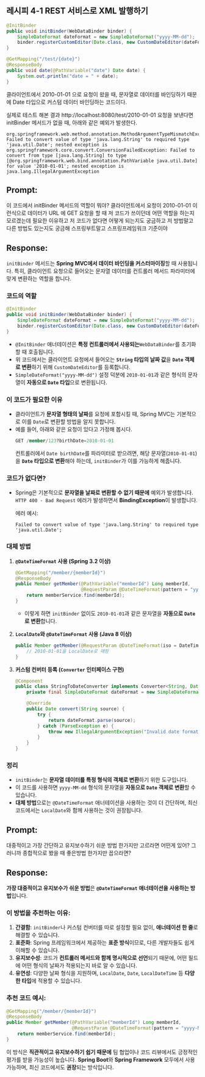 ## 레시피 4-1 REST 서비스로 XML 발행하기

```java
@InitBinder
public void initBinder(WebDataBinder binder) {
    SimpleDateFormat dateFormat = new SimpleDateFormat("yyyy-MM-dd");
    binder.registerCustomEditor(Date.class, new CustomDateEditor(dateFormat, false));
}

@GetMapping("/test/{date}")
@ResponseBody
public void date(@PathVariable("date") Date date) {
    System.out.println("date = " + date);
}
```    

클라이언트에서 2010-01-01 으로 요청이 왔을 때, 문자열로 데이터를 바인딩하기 때문에 Date 타입으로 커스텀 데이터 바인딩하는 코드이다.

실제로 테스트 해본 결과 http://localhost:8080/test/2010-01-01 요청을 보낸다면 initBinder 메서드가 없을 때, 아래와 같은 예외가 발생한다.

~~~text
org.springframework.web.method.annotation.MethodArgumentTypeMismatchException: Failed to convert value of type 'java.lang.String' to required type 'java.util.Date'; nested exception is org.springframework.core.convert.ConversionFailedException: Failed to convert from type [java.lang.String] to type [@org.springframework.web.bind.annotation.PathVariable java.util.Date] for value '2010-01-01'; nested exception is java.lang.IllegalArgumentException
~~~

## Prompt:

이 코드에서 initBinder 메서드의 역할이 뭐야? 클라이언트에서 요청이 2010-01-01 이런식으로 데이터가 URL 에 GET 요청을 할 때 저 코드가 쓰이던데 어떤 역할을 하는지 모르겠는데 필요한 이유하고 저 코드가 없다면 어떻게 되는지도 궁금하고 저 방법말고 다른 방법도 있는지도 궁금해 스프링부트말고 스프링프레임워크 기준이야

## Response:

`initBinder` 메서드는 **Spring MVC에서 데이터 바인딩을 커스터마이징**할 때 사용됩니다. 특히, 클라이언트 요청으로 들어오는 문자열 데이터를 컨트롤러 메서드 파라미터에 맞게 변환하는 역할을 합니다.

### **코드의 역할**

```java
@InitBinder
public void initBinder(WebDataBinder binder) {
    SimpleDateFormat dateFormat = new SimpleDateFormat("yyyy-MM-dd");
    binder.registerCustomEditor(Date.class, new CustomDateEditor(dateFormat, false));
}
```

* `@InitBinder` 애너테이션은 **특정 컨트롤러에서 사용되는**`WebDataBinder`를 초기화할 때 호출됩니다.
* 위 코드에서는 클라이언트 요청에서 들어오는 **`String` 타입의 날짜 값**을 **`Date` 객체로 변환**하기 위해 `CustomDateEditor`를 등록합니다.
* `SimpleDateFormat("yyyy-MM-dd")` 설정 덕분에 `2010-01-01`과 같은 형식의 문자열이 **자동으로 `Date` 타입**으로 변환됩니다.

### **이 코드가 필요한 이유**

* 클라이언트가 **문자열 형태의 날짜**를 요청에 포함시킬 때, Spring MVC는 기본적으로 이를 `Date`로 변환할 방법을 알지 못합니다.
* 예를 들어, 아래와 같은 요청이 있다고 가정해 봅시다.
  ```sql
  GET /member/123?birthDate=2010-01-01
  ```
  컨트롤러에서 `Date birthDate`를 파라미터로 받으려면, 해당 문자열(`2010-01-01`)을 **`Date` 타입으로 변환**해야 하는데, `initBinder`가 이를 가능하게 해줍니다.

### **코드가 없다면?**

* Spring은 기본적으로 **문자열을 날짜로 변환할 수 없기 때문에** 예외가 발생합니다. `HTTP 400 - Bad Request` 에러가 발생하면서 **BindingException**이 발생합니다.

  에러 예시:

  ```text
  Failed to convert value of type 'java.lang.String' to required type 'java.util.Date';
  ```

### **대체 방법**

1. **`@DateTimeFormat` 사용 (Spring 3.2 이상)**

   ```java
   @GetMapping("/member/{memberId}")
   @ResponseBody
   public Member getMember(@PathVariable("memberId") Long memberId, 
                           @RequestParam @DateTimeFormat(pattern = "yyyy-MM-dd") Date birthDate) {
       return memberService.find(memberId);
   }
   ```

    * 이렇게 하면 `initBinder` 없이도 `2010-01-01`과 같은 문자열을 **자동으로 `Date`로 변환**합니다.

2. **`LocalDate`와 `@DateTimeFormat` 사용 (Java 8 이상)**

   ```java
   public Member getMember(@RequestParam @DateTimeFormat(iso = DateTimeFormat.ISO.DATE) LocalDate birthDate) {
       // 2010-01-01을 LocalDate로 매핑
   }
   ```

3. **커스텀 컨버터 등록 (`Converter` 인터페이스 구현)**

   ```java
   @Component
   public class StringToDateConverter implements Converter<String, Date> {
       private final SimpleDateFormat dateFormat = new SimpleDateFormat("yyyy-MM-dd");

       @Override
       public Date convert(String source) {
           try {
               return dateFormat.parse(source);
           } catch (ParseException e) {
               throw new IllegalArgumentException("Invalid date format", e);
           }
       }
   }
   ```

### **정리**

* `initBinder`는 **문자열 데이터를 특정 형식의 객체로 변환**하기 위한 도구입니다.
* 이 코드를 사용하면 `yyyy-MM-dd` 형식의 문자열을 **자동으로 `Date` 객체로 변환**할 수 있습니다.
* **대체 방법**으로는 `@DateTimeFormat` 애너테이션을 사용하는 것이 더 간단하며, 최신 코드에서는 `LocalDate`와 함께 사용하는 것이 권장됩니다.

## Prompt:
대중적이고 가장 간단하고 유지보수하기 쉬운 방법 한가지만 고르라면 어떤게 있어? 그러니까 종합적으로 봤을 때 좋은방법 한가지만 꼽으라면?

## Response:
**가장 대중적이고 유지보수가 쉬운 방법**은 **`@DateTimeFormat` 애너테이션을 사용하는 방법**입니다.

### **이 방법을 추천하는 이유:**

1. **간결함**: `initBinder`나 커스텀 컨버터를 따로 설정할 필요 없이, **애너테이션 한 줄**로 해결할 수 있습니다.
2. **표준화**: Spring 프레임워크에서 제공하는 **표준 방식**이므로, 다른 개발자들도 쉽게 이해할 수 있습니다.
3. **유지보수성**: 코드가 **컨트롤러 메서드와 함께 명시적으로 선언**되기 때문에, 어떤 필드에 어떤 형식의 날짜가 적용되는지 바로 알 수 있습니다.
4. **유연성**: 다양한 날짜 형식을 지원하며, `LocalDate`, `Date`, `LocalDateTime` 등 **다양한 타입**에 적용할 수 있습니다.

### **추천 코드 예시**:

```java
@GetMapping("/member/{memberId}")
@ResponseBody
public Member getMember(@PathVariable("memberId") Long memberId, 
                        @RequestParam @DateTimeFormat(pattern = "yyyy-MM-dd") Date birthDate) {
    return memberService.find(memberId);
}
```

이 방식은 **직관적이고 유지보수하기 쉽기 때문에** 팀 협업이나 코드 리뷰에서도 긍정적인 평가를 받을 가능성이 높습니다. **Spring Boot**와 **Spring Framework** 모두에서 사용 가능하며, 최신 코드에서도 **권장**되는 방식입니다.

